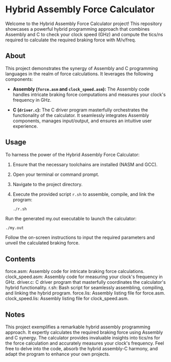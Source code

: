 # Hybrid Assembly Force Calculator

Welcome to the Hybrid Assembly Force Calculator project! This repository showcases a powerful hybrid programming approach that combines Assembly and C to check your clock speed (GHz) and compute the tics/ns required to calculate the required braking force with M/v/freq.

## About

This project demonstrates the synergy of Assembly and C programming languages in the realm of force calculations. It leverages the following components:

- **Assembly (`force.asm` and `clock_speed.asm`):** The Assembly code handles intricate braking force computations and measures your clock's frequency in GHz.

- **C (`driver.c`):** The C driver program masterfully orchestrates the functionality of the calculator. It seamlessly integrates Assembly components, manages input/output, and ensures an intuitive user experience.

## Usage

To harness the power of the Hybrid Assembly Force Calculator:

1. Ensure that the necessary toolchains are installed (NASM and GCC).
2. Open your terminal or command prompt.
3. Navigate to the project directory.
4. Execute the provided script `r.sh` to assemble, compile, and link the program:

   ```bash
   ./r.sh
Run the generated my.out executable to launch the calculator:

    ./my.out
    
Follow the on-screen instructions to input the required parameters and unveil the calculated braking force.

## Contents
force.asm: Assembly code for intricate braking force calculations.
clock_speed.asm: Assembly code for measuring your clock's frequency in GHz.
driver.c: C driver program that masterfully coordinates the calculator's hybrid functionality.
r.sh: Bash script for seamlessly assembling, compiling, and linking the hybrid program.
force.lis: Assembly listing file for force.asm.
clock_speed.lis: Assembly listing file for clock_speed.asm.

## Notes
This project exemplifies a remarkable hybrid assembly programming approach.
It expertly calculates the required braking force using Assembly and C synergy.
The calculator provides invaluable insights into tics/ns for the force calculation and accurately measures your clock's frequency.
Feel free to delve into the code, absorb the hybrid assembly-C harmony, and adapt the program to enhance your own projects.
